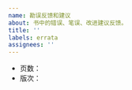 ```yaml
---
name: 勘误反馈和建议
about: 书中的错误、笔误、改进建议反馈。
title: ''
labels: errata
assignees: ''
---
```


- 页数：
- 版次：

<!--
请注明错误对应的纸书页数。电子书页码不固定，请注明对应章节号。

版次信息即版本和印次，比如“第 1 版第 3 次印刷”。印刷次数可以在前言前面的出版信息页看到。
-->
